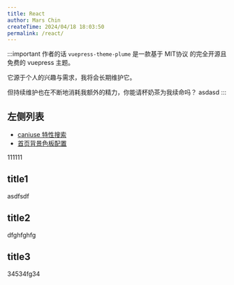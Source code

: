 ```yaml
---
title: React
author: Mars Chin
createTime: 2024/04/18 18:03:50
permalink: /react/
---
```


:::important 作者的话
`vuepress-theme-plume` 是一款基于 MIT协议 的完全开源且免费的 vuepress 主题。

它源于个人的兴趣与需求，我将会长期维护它。

但持续维护也在不断地消耗我额外的精力，你能请杯奶茶为我续命吗？
asdasd
:::


## 左侧列表

- [caniuse 特性搜索](./R1)
- [首页背景色板配置](./R2)

111111


## title1

asdfsdf



## title2

dfghfghfg


## title3

34534fg34
